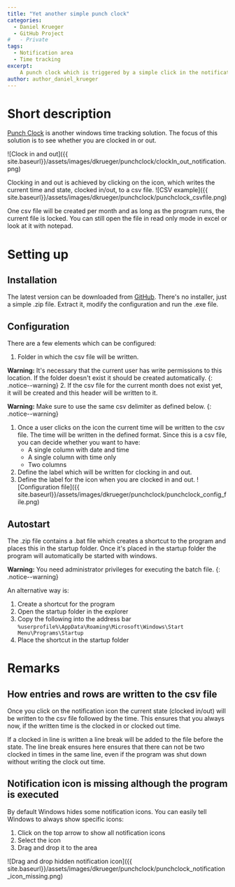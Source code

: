 ```yaml
---
title: "Yet another simple punch clock"
categories:
  - Daniel Krueger
  - GitHub Project
#   - Private
tags:
  - Notification area
  - Time tracking
excerpt:
    A punch clock which is triggered by a simple click in the notification area. 
author: author_daniel_krueger
---
```

  
# Short description
[Punch Clock](https://github.com/Daniel-Krueger/PunchClock) is another windows time tracking solution. The focus of this solution is to see whether you are clocked in or out.

![Clock in and out]({{ site.baseurl}}/assets/images/dkrueger/punchclock/clockIn_out_notification.png)

Clocking in and out is achieved by clicking on the icon, which writes the current time and state, clocked in/out, to a csv file.
![CSV example]({{ site.baseurl}}/assets/images/dkrueger/punchclock/punchclock_csvfile.png)

One csv file will be created per month and as long as the program runs, the current file is locked. You can still open the file in read only mode in excel or look at it with notepad.

# Setting up
## Installation
The latest version can be downloaded from [GitHub](https://github.com/Daniel-Krueger/PunchClock/releases). There's no installer, just a simple .zip file. Extract it, modify the configuration and run the .exe file.

## Configuration
There are a few elements which can be configured:
1. Folder in which the csv file will be written. 

**Warning:** It's necessary that the current user has write permissions to this location. If the folder doesn't exist it should be created automatically.
{: .notice--warning}
2. If the csv file for the current month does not exist yet, it will be created and this header will be written to it.
   
**Warning:**  Make sure to use the same csv delimiter as defined below.
{: .notice--warning}

1. Once a user clicks on the icon the current time will be written to the csv file. The time will be written in the defined format. Since this is a csv file, you can decide whether you want to have:
   - A single column with date and time
   - A single column with time only
   - Two columns
2. Define the label which will be written for clocking in and out.
3. Define the label for the icon when you are clocked in and out.
![Configuration file]({{ site.baseurl}}/assets/images/dkrueger/punchclock/punchclock_config_file.png)

## Autostart
The .zip file contains a .bat file which creates a shortcut to the program and places this in the startup folder. Once it's placed in the startup folder the program will automatically be started with windows.

**Warning:**  You need administrator privileges for executing the batch file.
{: .notice--warning}

An alternative way is:
1. Create a shortcut for the program
2. Open the startup folder in the explorer 
3. Copy the following into the address bar
``
%userprofile%\AppData\Roaming\Microsoft\Windows\Start Menu\Programs\Startup
``
4. Place the shortcut in the startup folder

# Remarks
## How entries and rows are written to the csv file
Once you click on the notification icon the current state (clocked in/out) will be written to the csv file followed by the time. This ensures that you always now, if the written time is the clocked in or clocked out time.

If a clocked in line is written a line break will be added to the file before the state. The line break ensures here ensures that there can not be two clocked in times in the same line, even if the program was shut down without writing the clock out time.

## Notification icon is missing although the program is executed
By default Windows hides some notification icons. You can easily tell Windows to always show specific icons:
1. Click on the top arrow to show all notification icons
2. Select the icon
3. Drag and drop it to the area
   
![Drag and drop hidden notification icon]({{ site.baseurl}}/assets/images/dkrueger/punchclock/punchclock_notification_icon_missing.png)